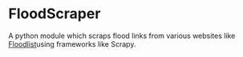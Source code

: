 # FloodScraper
A python module which scraps flood links from various websites like [Floodlist](http://floodlist.com/)using frameworks like Scrapy.
